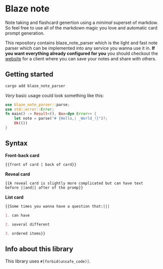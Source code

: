 # Blaze note

Note taking and flashcard genertion using a _minimal_ superset of markdow. So feel 
free to use all of the markdown magic you love and automatic card prompt 
generation.

This repository contains blaze_note_parser which is the light and fast note 
parser which can be implemented into any service you wanna use it in. **If you 
want everything already configured for you** you should checkout the 
[website](https://blazenote.com) for a client where you can save your notes and
share with others.

## Getting started

```sh
cargo add blaze_note_parser
```

_Very_ basic usage could look something like this: 

```rust
use blaze_note_parser::parse;
use std::error::Error;
fn main() -> Result<(), Box<dyn Error>> {
    let note = parse("# {Hello,| _World_!}")?;
    Ok(())
}
```

## Syntax

**Front-back card**
```md
{{front of card | back of card}}
```

**Reveal card**
```md
{{A reveal card is slightly more complicated but can have text 
before ||and|| after of the promp}}
```

**List card**
```md
{{Some times you wanna have a question that:|||

1. can have

2. several different

3. ordered items}}
```

## Info about this library

This library uses `#[forbid(unsafe_code)]`.
